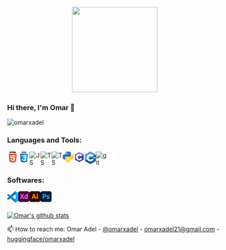 <p align="center">
<img src="https://i.imgur.com/iBzGy19.png" width=200 height=200/>

### Hi there, I'm Omar 👋

<p align="left"> <img src="https://komarev.com/ghpvc/?username=omarxadel&label=Profile%20views&color=0e75b6&style=flat" alt="omarxadel" /> </p>


### Languages and Tools:


<a href="https://www.w3.org/html/" target="_blank"><img align="left" alt="HTML5" width="26px" src="https://raw.githubusercontent.com/github/explore/80688e429a7d4ef2fca1e82350fe8e3517d3494d/topics/html/html.png" /></a>
<a href="https://www.w3schools.com/css/" target="_blank"><img align="left" alt="CSS3" width="26px" src="https://raw.githubusercontent.com/github/explore/80688e429a7d4ef2fca1e82350fe8e3517d3494d/topics/css/css.png" /></a>
<a href="https://www.javascript.com/" target="_blank"><img align="left" alt="JS" width="26px" src="https://upload.wikimedia.org/wikipedia/commons/thumb/6/6a/JavaScript-logo.png/768px-JavaScript-logo.png" /></a>
<a href="https://www.typescriptlang.org/community" target="_blank"><img align="left" alt="TS" width="26px" src="https://iconape.com/wp-content/png_logo_vector/typescript.png" /></a>
<a href="https://php.net" target="_blank"><img align="left" alt="TS" width="26px" src="https://tshirtgeek.co/wp-content/uploads/2021/06/com029.jpg" /></a>
<a href="https://www.python.org" target="_blank"> <img align="left" alt="Python" width="26px" src="https://github.com/Aakarsh-B/trying-repos/blob/master/python-5.svg?raw=true"/> </a>
<a href="https://www.cprogramming.com/" target="_blank"> <img align="left" alt="C" width="26px" src="https://github.com/Aakarsh-B/trying-repos/blob/master/c-programming.png"/> </a>
<a href="https://www.w3schools.com/cpp/" target="_blank"> <img align="left" alt="C++" width="26px" src="https://github.com/Aakarsh-B/trying-repos/blob/master/c++.png"/> </a>
<a href="https://git-scm.com/" target="_blank"> <img align="left" alt="git" width="26px" src="https://www.vectorlogo.zone/logos/git-scm/git-scm-icon.svg"/> </a>
<img align="left" alt="GitHub" width="26px" src="https://github.com/Aakarsh-B/trying-repos/blob/master/github.svg" />
<br />
<br />
### Softwares:

<img align="left" alt="Visual Studio Code" width="26px" src="https://raw.githubusercontent.com/github/explore/80688e429a7d4ef2fca1e82350fe8e3517d3494d/topics/visual-studio-code/visual-studio-code.png" />
<a href="https://www.adobe.com/products/xd.html" target="_blank"> <img align="left" alt="XD" width="26px" src="https://github.com/Aakarsh-B/trying-repos/blob/master/adobexd.png?raw=true"/> </a> 
<a href="https://www.adobe.com/in/products/illustrator.html" target="_blank"> <img align="left" alt="Illustrator" width="26px" src="https://github.com/Aakarsh-B/trying-repos/blob/master/illustrator.png?raw=true"/> </a> 
<a href="https://www.photoshop.com/en" target="_blank"> <img align="left" alt="Photoshop" width="26px" src="https://github.com/Aakarsh-B/trying-repos/blob/master/photoshop.png?raw=true"/> </a>


<br />
<br />


[![Omar's github stats](https://github-readme-stats.vercel.app/api?username=omarxadel&include_all_commits=true&count_private=true&show_icons=true&line_height=20&title_color=FFFFFF&icon_color=FFFFFF&text_color=FFFFFF&bg_color=0D1117)](https://github.com/anuraghazra/github-readme-stats)

<!--
**omarxadel/omarxadel** is a ✨ _special_ ✨ repository because its `README.md` (this file) appears on your GitHub profile.

Here are some ideas to get you started:

- 🔭 I’m currently working on ...
- 🌱 I’m currently learning ...
- 👯 I’m looking to collaborate on ...
- 🤔 I’m looking for help with ...
- 💬 Ask me about ...
- 📫 How to reach me: ...
- 😄 Pronouns: ...
- ⚡ Fun fact: ...

🎓 I’ve graduated from Alexandria University, **Computer and Communication Engineering** department in **2022**.

🌱 I'm a [**Multipotentialite**](https://en.wikipedia.org/wiki/Multipotentiality) driven by never-ending curiosity to learn more.
  
👨‍💻 I am a Product Oriented Quality Freak. I love building stuff. Always making MVPs and helping startups validate their ideas 💡.


<!-- 👯 I’m looking for **internships** to expand my knowledge and networks. 

🔊 Right now I'm working on a cool AI project, connecting my [omarxadel/hubert-large-arabic-egyptian](https://huggingface.co/omarxadel/hubert-large-arabic-egyptian) model with a couple more models creating a cool pipeline. More details on that later.
  
🅱 I'm also building a couple of products for my little startup  [@bolder-io](https://www.github.com/bolder-io)

💻 I LOVE using:
- JavaScript and TypeScript
- PHP
- Python

I can also work with many `tools` and `frameworks` as: 
- Web Development
  - Express, Apollo & Nest JS (Back End `JavaScript & TypeScript`)
  - Laravel (Back End `PHP`)
  - ReactJS & Angular (Front End `JavaScript & TypeScript`) 
  - ElectronJS (Desktop apps `JavaScript & TypeScript`)
- Mobile App Development
  - Android Native (`Java`)
  - Flutter
- Database Management Systems
  - MongoDB
  - Firebase
  - MariaDB
  - MySQL
  - PostgreSQL
  - SQLite 
- Project Management and Documentation
  - Notion
  - Asana
  - Jira 
  - Rock
  - Confluence
- Product Design
  - Figma 
  - Adobe XD
-->

📫 How to reach me:
Omar Adel - [@omarxadel](https://twitter.com/omarxadel) - omarxadel21@gmail.com - [huggingface/omarxadel](https://huggingface.co/omarxadel)

</p>
